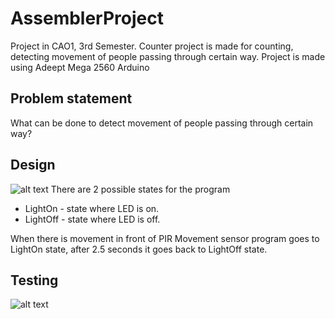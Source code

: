 # AssemblerProject
Project in CAO1, 3rd Semester. Counter project is made for counting, detecting movement of people passing through certain way.
Project is made using Adeept Mega 2560 Arduino
## Problem statement
What can be done to detect movement of people passing through certain way?
## Design
![alt text](https://raw.githubusercontent.com/gundarsv/asm-project/master/StateMachine.png)
There are 2 possible states for the program
* LightOn - state where LED is on.
* LightOff - state where LED is off.

[//]: # (Description of state)
When there is movement in front of PIR Movement sensor program goes to LightOn state, after 2.5 seconds it goes back to LightOff state.
## Testing
![alt text](https://raw.githubusercontent.com/gundarsv/asm-project/master/StateMachine.png)

